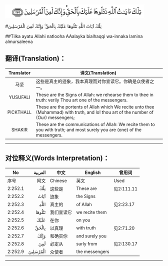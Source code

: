 ![002:252](images/002_252.gif)

#تِلْكَ آيَاتُ اللَّهِ نَتْلُوهَا عَلَيْكَ بِالْحَقِّ ۚ وَإِنَّكَ لَمِنَ الْمُرْسَلِينَ 

##Tilka ayatu Allahi natlooha AAalayka bialhaqqi wa-innaka lamina almursaleena 

## 翻译(Translation)：

| Translator | 译文(Translation)                                            |
| :--------: | ------------------------------------------------------------ |
|    马坚    | 这些是真主的迹象，我本真理而对你宣读它。你确是众使者之一。   |
|  YUSUFALI  | These are the Signs of Allah: we rehearse them to thee in truth: verily Thou art one of the messengers. |
| PICKTHALL  | These are the portents of Allah which We recite unto thee (Muhammad) with truth, and lo! thou art of the number of (Our) messengers; |
|   SHAKIR   | These are the communications of Allah: We recite them to you with truth; and most surely you are (one) of the messengers. |

---

## 对位释义(Words Interpretation)：

| No   | العربية | 中文    | English | 曾用词 |
| ---- | ------: | ------- | ------- | ------ |
| 序号 |    阿文 | Chinese | 英文    | Used   |
| 2:252.1 | تِلْكَ      | 这些是     | These are      | 见2:111.11 |
| 2:252.2 | آيَاتُ     | 迹象       | the Signs      |            |
| 2:252.3 |     اللَّهِ | 真主的     | of Allah       | 见2:23.17  |
| 2:252.4 | نَتْلُوهَا   | 我们宣读它 | we recite them |            |
| 2:252.5 | عَلَيْكَ     | 在你       | on you         |            |
| 2:252.6 | بِالْحَقِّ    | 以真理     | with truth     | 见2:71.20  |
| 2:252.7 | وَإِنَّكَ     | 和确实你   | and surely you |            |
| 2:252.8 | لَمِنَ      | 必定从     | surly from     | 见2:130.17 |
| 2:252.9 | الْمُرْسَلِينَ | 众使者     | the messengers |            |

---
